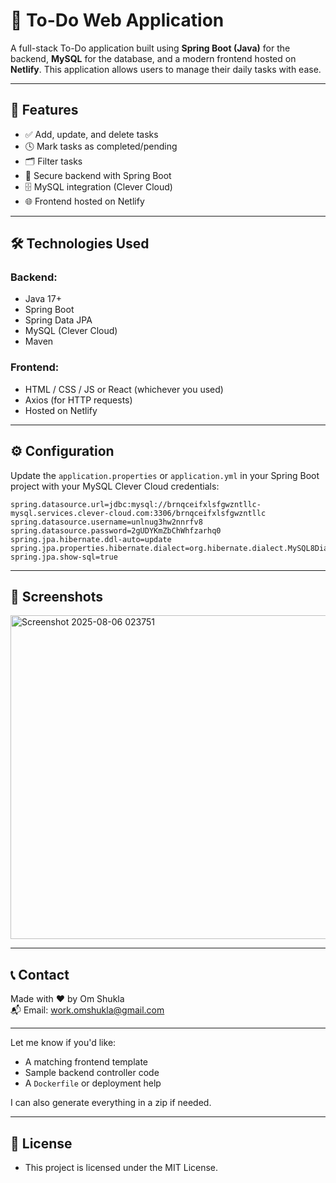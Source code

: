 # 📝 To-Do Web Application

A full-stack To-Do application built using **Spring Boot (Java)** for the backend, **MySQL** for the database, and a modern frontend hosted on **Netlify**. This application allows users to manage their daily tasks with ease.

---

## 🚀 Features

- ✅ Add, update, and delete tasks
- 🕓 Mark tasks as completed/pending
- 🗂️ Filter tasks
- 🔐 Secure backend with Spring Boot
- 🗄️ MySQL integration (Clever Cloud)
- 🌐 Frontend hosted on Netlify

---

## 🛠️ Technologies Used

### Backend:
- Java 17+
- Spring Boot
- Spring Data JPA
- MySQL (Clever Cloud)
- Maven

### Frontend:
- HTML / CSS / JS or React (whichever you used)
- Axios (for HTTP requests)
- Hosted on Netlify

---

## ⚙️ Configuration

Update the `application.properties` or `application.yml` in your Spring Boot project with your MySQL Clever Cloud credentials:

```properties
spring.datasource.url=jdbc:mysql://brnqceifxlsfgwzntllc-mysql.services.clever-cloud.com:3306/brnqceifxlsfgwzntllc
spring.datasource.username=unlnug3hw2nnrfv8
spring.datasource.password=2gUDYKmZbChWhfzarhq0
spring.jpa.hibernate.ddl-auto=update
spring.jpa.properties.hibernate.dialect=org.hibernate.dialect.MySQL8Dialect
spring.jpa.show-sql=true
```
---

## 📸 Screenshots
<img width="1010" height="518" alt="Screenshot 2025-08-06 023751" src="https://github.com/user-attachments/assets/d355db28-1c77-490e-a24b-d2f69b1e9d44" />

---
## 📞 Contact
Made with ❤️ by Om Shukla <br>
📬 Email: work.omshukla@gmail.com

---

Let me know if you'd like:

- A matching frontend template
- Sample backend controller code
- A `Dockerfile` or deployment help

I can also generate everything in a zip if needed.

---
## 🧾 License
- This project is licensed under the MIT License.

